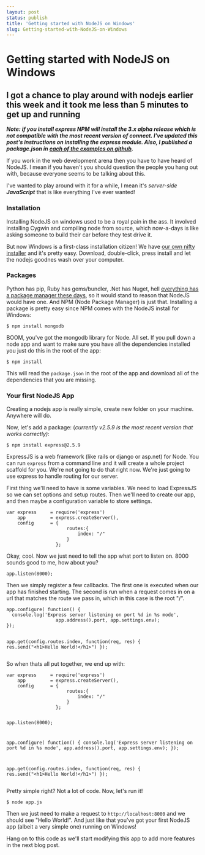 ```yaml
---
layout: post
status: publish
title: 'Getting started with NodeJS on Windows'
slug: Getting-started-with-NodeJS-on-Windows
---
```

# Getting started with NodeJS on Windows
## I got a chance to play around with nodejs earlier this week and it took me less than 5 minutes to get up and running

<p>
	<em><strong>Note: if you install express NPM will install the 3.x alpha release which is not compatible with the most recent version of connect. I&#39;ve updated this post&#39;s instructions on installing the express module. Also, I published a package.json in <a href="https://github.com/codeimpossible/NodeJS-On-Windows">each of the examples on github</a>.</strong></em></p>
<p>
	If you work in the web development arena then you have to have heard of NodeJS. I mean if you haven&#39;t you should question the people you hang out with, because everyone seems to be talking about this.</p>
<p>
	I&#39;ve wanted to play around with it for a while, I mean it&#39;s <em>server-side <strong>JavaScript</strong></em> that is like everything I&#39;ve ever wanted!</p>
<h3>
	Installation</h3>
<p>
	Installing NodeJS on windows used to be a royal pain in the ass. It involved installing Cygwin and compiling node from source, which now-a-days is like asking someone to build their car before they test drive it.</p>
<p>
	But now Windows is a first-class installation citizen! We have <a href="http://nodejs.org/dist/v0.6.15/node-v0.6.15.msi">our own nifty installer</a> and it&#39;s pretty easy. Download, double-click, press install and let the nodejs goodnes wash over your computer.</p>
<h3>
	Packages</h3>
<p>
	Python has pip, Ruby has gems/bundler, .Net has Nuget, hell <a href="http://codeimpossible.com/2011/11/29/Installing-the-Package-Control-plugin-for-Sublime-Text">everything has a package manager these days</a>, so it would stand to reason that NodeJS would have one. And NPM (Node Package Manager) is just that. Installing a package is pretty easy since NPM comes with the NodeJS install for Windows:</p>
<pre class="prettyprint">
<code>$ npm install mongodb
</code></pre>
<p>
	BOOM, you&#39;ve got the mongodb library for Node. All set. If you pull down a node app and want to make sure you have all the dependencies installed you just do this in the root of the app:</p>
<pre class="prettyprint">
<code>$ npm install
</code></pre>
<p>
	This will read the <code>package.json</code> in the root of the app and download all of the dependencies that you are missing.</p>
<h3>
	Your first NodeJS App</h3>
<p>
	Creating a nodejs app is really simple, create new folder on your machine. Anywhere will do.</p>
<p>
	Now, let&#39;s add a package: (<em>currently v2.5.9 is the most recent version that works correctly)</em>:</p>
<pre class="prettyprint">
<code>$ npm install express@2.5.9
</code></pre>
<p>
	ExpressJS is a web framework (like rails or django or asp.net) for Node. You can run <code>express</code> from a command line and it will create a whole project scaffold for you. We&#39;re not going to do that right now. We&#39;re just going to use express to handle routing for our server.</p>
<p>
	First thing we&#39;ll need to have is some variables. We need to load ExpressJS so we can set options and setup routes. Then we&#39;ll need to create our app, and then maybe a configuration variable to store settings.</p>
<pre class="prettyprint">
<code>var express     = require(&#39;express&#39;)
    app         = express.createServer(),
    config      = {
                      routes:{
                          index: &quot;/&quot;
                      }
                  };
</code></pre>
<p>
	Okay, cool. Now we just need to tell the app what port to listen on. 8000 sounds good to me, how about you?</p>
<pre class="prettyprint">
<code>app.listen(8000);
</code></pre>
<p>
	Then we simply register a few callbacks. The first one is executed when our app has finished starting. The second is run when a request comes in on a url that matches the route we pass in, which in this case is the root &quot;/&quot;.</p>
<pre class="prettyprint">
<code>app.configure( function() {
  console.log(&#39;Express server listening on port %d in %s mode&#39;, 
                  app.address().port, app.settings.env);
});

app.get(config.routes.index, function(req, res) {
    res.send(&quot;&lt;h1&gt;Hello World!&lt;/h1&gt;&quot;)
});
</code></pre>
<p>
	So when thats all put together, we end up with:</p>
<pre class="prettyprint">
<code>var express     = require(&#39;express&#39;)
    app         = express.createServer(),
    config      = {
                      routes:{
                          index: &quot;/&quot;
                      }
                  };

app.listen(8000);

app.configure( function() {
  console.log(&#39;Express server listening on port %d in %s mode&#39;, 
                  app.address().port, app.settings.env);
});

app.get(config.routes.index, function(req, res) {
    res.send(&quot;&lt;h1&gt;Hello World!&lt;/h1&gt;&quot;)
});
</code></pre>
<p>
	Pretty simple right? Not a lot of code. Now, let&#39;s run it!</p>
<pre class="prettyprint">
<code>$ node app.js
</code></pre>
<p>
	Then we just need to make a request to <code>http://localhost:8000</code> and we should see &quot;Hello World!&quot;. And just like that you&#39;ve got your first NodeJS app (albeit a very simple one) running on Windows!</p>
<p>
	Hang on to this code as we&#39;ll start modifying this app to add more features in the next blog post.</p>
